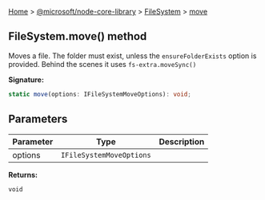 [Home](./index) &gt; [@microsoft/node-core-library](./node-core-library.md) &gt; [FileSystem](./node-core-library.filesystem.md) &gt; [move](./node-core-library.filesystem.move.md)

## FileSystem.move() method

Moves a file. The folder must exist, unless the `ensureFolderExists` option is provided. Behind the scenes it uses `fs-extra.moveSync()`

<b>Signature:</b>

```typescript
static move(options: IFileSystemMoveOptions): void;
```

## Parameters

|  Parameter | Type | Description |
|  --- | --- | --- |
|  options | `IFileSystemMoveOptions` |  |

<b>Returns:</b>

`void`

